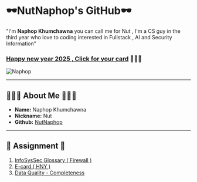 # 🕶️NutNaphop's GitHub🕶️
"I'm **Naphop Khumchawna** you can call me for Nut , I'm a CS guy in the third year who love to coding interested in Fullstack , AI and Security Information"
### [Happy new year 2025 , Click for your card](e-card-hny.md) 🎉🎉🎉
![Naphop](./img/img.png)

---

## 👨🏻‍💻 About Me 👨🏻‍💻 

- **Name:** Naphop Khumchawna
- **Nickname:** Nut
- **Github:** [NutNaphop](https://github.com/NutNaphop)

---
## 📃 Assignment 📃

1. [InfoSysSec Glossary ( Firewall )](firewall.md)
2. [E-card ( HNY )](e-card-hny.md)
3. [Data Quality - Completeness](completeness.md)
